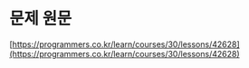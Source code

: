 # 문제 원문

[https://programmers.co.kr/learn/courses/30/lessons/42628](https://programmers.co.kr/learn/courses/30/lessons/42628)
